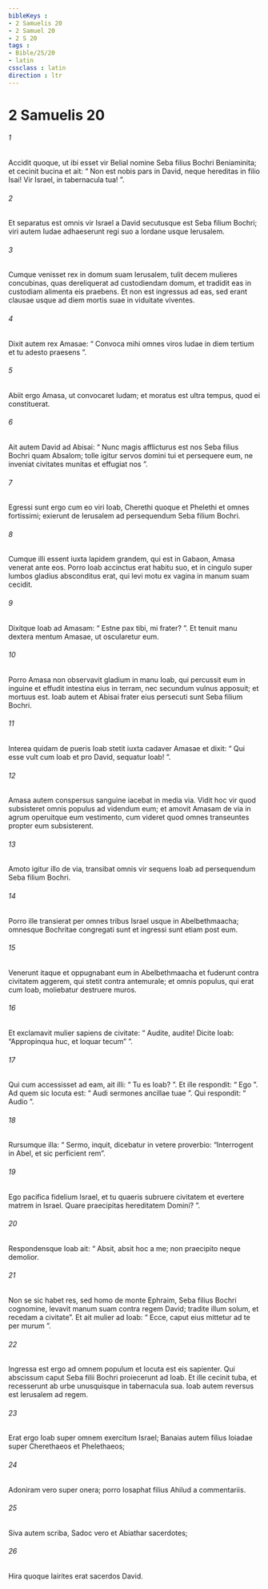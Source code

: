 ```yaml
---
bibleKeys : 
- 2 Samuelis 20
- 2 Samuel 20
- 2 S 20
tags : 
- Bible/2S/20
- latin
cssclass : latin
direction : ltr
---
```


# 2 Samuelis 20

###### 1
Accidit quoque, ut ibi esset vir Belial nomine Seba filius Bochri Beniaminita; et cecinit bucina et ait: “ Non est nobis pars in David, neque hereditas in filio Isai! Vir Israel, in tabernacula tua! ”.
###### 2
Et separatus est omnis vir Israel a David secutusque est Seba filium Bochri; viri autem Iudae adhaeserunt regi suo a Iordane usque Ierusalem.
###### 3
Cumque venisset rex in domum suam Ierusalem, tulit decem mulieres concubinas, quas dereliquerat ad custodiendam domum, et tradidit eas in custodiam alimenta eis praebens. Et non est ingressus ad eas, sed erant clausae usque ad diem mortis suae in viduitate viventes.
###### 4
Dixit autem rex Amasae: “ Convoca mihi omnes viros Iudae in diem tertium et tu adesto praesens ”. 
###### 5
Abiit ergo Amasa, ut convocaret Iudam; et moratus est ultra tempus, quod ei constituerat. 
###### 6
Ait autem David ad Abisai: “ Nunc magis afflicturus est nos Seba filius Bochri quam Absalom; tolle igitur servos domini tui et persequere eum, ne inveniat civitates munitas et effugiat nos ”. 
###### 7
Egressi sunt ergo cum eo viri Ioab, Cherethi quoque et Phelethi et omnes fortissimi; exierunt de Ierusalem ad persequendum Seba filium Bochri.
###### 8
Cumque illi essent iuxta lapidem grandem, qui est in Gabaon, Amasa venerat ante eos. Porro Ioab accinctus erat habitu suo, et in cingulo super lumbos gladius absconditus erat, qui levi motu ex vagina in manum suam cecidit. 
###### 9
Dixitque Ioab ad Amasam: “ Estne pax tibi, mi frater? ”. Et tenuit manu dextera mentum Amasae, ut oscularetur eum. 
###### 10
Porro Amasa non observavit gladium in manu Ioab, qui percussit eum in inguine et effudit intestina eius in terram, nec secundum vulnus apposuit; et mortuus est. Ioab autem et Abisai frater eius persecuti sunt Seba filium Bochri. 
###### 11
Interea quidam de pueris Ioab stetit iuxta cadaver Amasae et dixit: “ Qui esse vult cum Ioab et pro David, sequatur Ioab! ”. 
###### 12
Amasa autem conspersus sanguine iacebat in media via. Vidit hoc vir quod subsisteret omnis populus ad videndum eum; et amovit Amasam de via in agrum operuitque eum vestimento, cum videret quod omnes transeuntes propter eum subsisterent. 
###### 13
Amoto igitur illo de via, transibat omnis vir sequens Ioab ad persequendum Seba filium Bochri.
###### 14
Porro ille transierat per omnes tribus Israel usque in Abelbethmaacha; omnesque Bochritae congregati sunt et ingressi sunt etiam post eum. 
###### 15
Venerunt itaque et oppugnabant eum in Abelbethmaacha et fuderunt contra civitatem aggerem, qui stetit contra antemurale; et omnis populus, qui erat cum Ioab, moliebatur destruere muros.
###### 16
Et exclamavit mulier sapiens de civitate: “ Audite, audite! Dicite Ioab: “Appropinqua huc, et loquar tecum” ”. 
###### 17
Qui cum accessisset ad eam, ait illi: “ Tu es Ioab? ”. Et ille respondit: “ Ego ”. Ad quem sic locuta est: “ Audi sermones ancillae tuae ”. Qui respondit: “ Audio ”. 
###### 18
Rursumque illa: “ Sermo, inquit, dicebatur in vetere proverbio: “Interrogent in Abel, et sic perficient rem”. 
###### 19
Ego pacifica fidelium Israel, et tu quaeris subruere civitatem et evertere matrem in Israel. Quare praecipitas hereditatem Domini? ”. 
###### 20
Respondensque Ioab ait: “ Absit, absit hoc a me; non praecipito neque demolior. 
###### 21
Non se sic habet res, sed homo de monte Ephraim, Seba filius Bochri cognomine, levavit manum suam contra regem David; tradite illum solum, et recedam a civitate”. Et ait mulier ad Ioab: “ Ecce, caput eius mittetur ad te per murum ”. 
###### 22
Ingressa est ergo ad omnem populum et locuta est eis sapienter. Qui abscissum caput Seba filii Bochri proiecerunt ad Ioab. Et ille cecinit tuba, et recesserunt ab urbe unusquisque in tabernacula sua. Ioab autem reversus est Ierusalem ad regem.
###### 23
Erat ergo Ioab super omnem exercitum Israel; Banaias autem filius Ioiadae super Cherethaeos et Phelethaeos; 
###### 24
Adoniram vero super onera; porro Iosaphat filius Ahilud a commentariis. 
###### 25
Siva autem scriba, Sadoc vero et Abiathar sacerdotes; 
###### 26
Hira quoque Iairites erat sacerdos David.
